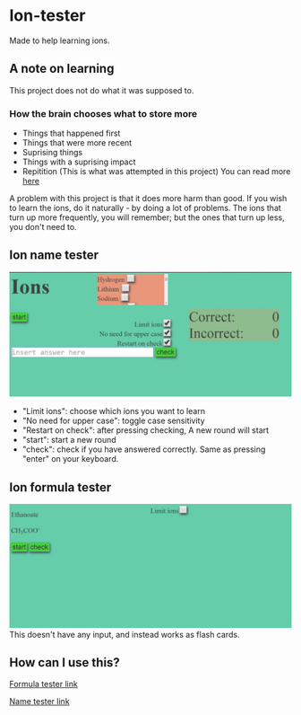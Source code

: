 # Ion-tester #
Made to help learning ions.
## A note on learning ##
This project does not do what it was supposed to.
### How the brain chooses what to store more
- Things that happened first
- Things that were more recent
- Suprising things
- Things with a suprising impact
- Repitition (This is what was attempted in this project)
You can read more [here](https://www.quora.com/How-does-the-human-brain-decide-which-memories-to-store/answer/Paul-King-2?srid=JiCC)

A problem with this project is that it does more harm than good. If you wish to learn the ions, do it naturally - by doing a lot of problems. The ions that turn up more frequently, you will remember; but the ones that turn up less, you don't need to.

## Ion name tester ##
![Name test screenshot](screenshots/ion_name_test_screen_shot.JPG)
* "Limit ions": choose which ions you want to learn
* "No need for upper case": toggle case sensitivity
* "Restart on check": after pressing checking, A new round will start
* "start": start a new round
* "check": check if you have answered correctly. Same as pressing "enter" on your keyboard.

## Ion formula tester ##
![Tester screenshot](screenshots/ion_tester_screen_shot.JPG)
This doesn't have any input, and instead works as flash cards.

## How can I use this? ##
[Formula tester link](https://htmlpreview.github.io/?https://github.com/MiND951/ion-tester/blob/master/compiled/ion_tester_small.html)


[Name tester link](https://htmlpreview.github.io/?https://github.com/MiND951/ion-tester/blob/master/compiled/ion_name_test.html)
